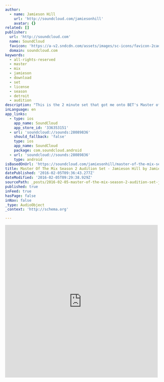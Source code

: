 ```yaml
---
author:
  - name: Jamieson Hill
    url: 'http://soundcloud.com/jamiesonhill'
    avatar: {}
related: []
publisher:
  url: 'http://soundcloud.com'
  name: SoundCloud
  favicon: 'https://a-v2.sndcdn.com/assets/images/sc-icons/favicon-2cadd14b.ico'
  domain: soundcloud.com
keywords:
  - all-rights-reserved
  - master
  - mix
  - jamieson
  - download
  - set
  - license
  - season
  - detroit
  - audition
description: "This is the 2 minute set that got me onto BET's Master of the Mix season 2 while I was in Detroit. I hope you like it."
inLanguage: en
app_links:
  - type: ios
    app_name: SoundCloud
    app_store_id: '336353151'
  - url: 'soundcloud://sounds:28089836'
    should_fallback: 'false'
    type: ios
    app_name: SoundCloud
    package: com.soundcloud.android
  - url: 'soundcloud://sounds:28089836'
    type: android
isBasedOnUrl: 'https://soundcloud.com/jamiesonhill/master-of-the-mix-season-2'
title: Master Of The Mix Season 2 Audition Set - Jamieson Hill by Jamieson Hill
datePublished: '2016-02-05T09:36:43.277Z'
dateModified: '2016-02-05T09:29:38.929Z'
sourcePath: _posts/2016-02-05-master-of-the-mix-season-2-audition-set-jamieson-hill-by-j.md
published: true
inFeed: true
hasPage: false
inNav: false
_type: AudioObject
_context: 'http://schema.org'

---
```

<iframe src="https://cdn.embedly.com/widgets/media.html?src=https%3A%2F%2Fw.soundcloud.com%2Fplayer%2F%3Fvisual%3Dtrue%26url%3Dhttp%253A%252F%252Fapi.soundcloud.com%252Ftracks%252F28089836%26show_artwork%3Dtrue&amp;url=https%3A%2F%2Fsoundcloud.com%2Fjamiesonhill%2Fmaster-of-the-mix-season-2&amp;image=http%3A%2F%2Fi1.sndcdn.com%2Fartworks-000014053955-yaohcl-t500x500.jpg&amp;key=b7d04c9b404c499eba89ee7072e1c4f7&amp;type=text%2Fhtml&amp;schema=soundcloud" width="500" height="500" scrolling="no" frameborder="0" allowfullscreen="allowfullscreen" style=""></iframe>